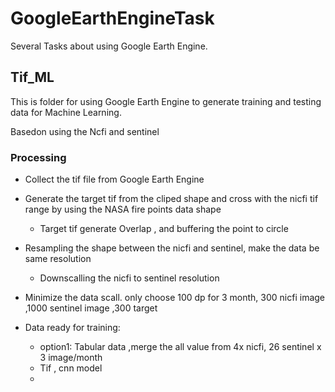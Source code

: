 # GoogleEarthEngineTask
Several Tasks about using Google Earth Engine.

## Tif_ML

This is folder for using Google Earth Engine to generate training and testing data for Machine Learning.

Basedon using the Ncfi and sentinel

### Processing

- Collect the tif file from Google Earth Engine
- Generate the target tif from the cliped shape and cross with the nicfi tif range by using the NASA fire points data shape
    - Target tif generate Overlap , and buffering the point to circle
- Resampling the shape between the nicfi and sentinel, make the data be same resolution
    - Downscalling the nicfi to sentinel resolution

- Minimize the data scall. only choose 100 dp for 3 month, 300 nicfi image ,1000 sentinel image ,300 target

- Data ready for training:
    - option1: Tabular data ,merge the all value from 4x nicfi, 26 sentinel x 3 image/month 
    - Tif , cnn model
    -
